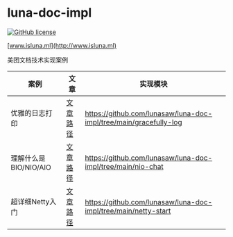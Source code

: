 # luna-doc-impl

[![GitHub license](https://img.shields.io/badge/MIT_License-blue.svg)](https://raw.githubusercontent.com/lunasaw/luna-mt-doc/master/LICENSE)

[www.isluna.ml](http://www.isluna.ml) 

美团文档技术实现案例

| 案例               | 文章                                                                   | 实现模块                                                              |
|------------------|----------------------------------------------------------------------|-------------------------------------------------------------------|
| 优雅的日志打印          | [文章路径](https://tech.meituan.com/2021/09/16/operational-logbook.html) | https://github.com/lunasaw/luna-doc-impl/tree/main/gracefully-log |
| 理解什么是BIO/NIO/AIO | [文章路径](https://segmentfault.com/a/1190000037714804)                  | https://github.com/lunasaw/luna-doc-impl/tree/main/nio-chat       |
| 超详细Netty入门       | [文章路径](https://developer.aliyun.com/article/769587)                  | https://github.com/lunasaw/luna-doc-impl/tree/main/netty-start    |


